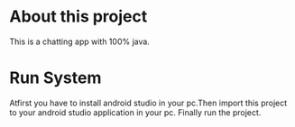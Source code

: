  # About this project
This is a chatting app with 100% java.
                  
 # Run System
Atfirst you have to install android studio in your pc.Then import this project to your android studio application in your pc. 
Finally run the project.



